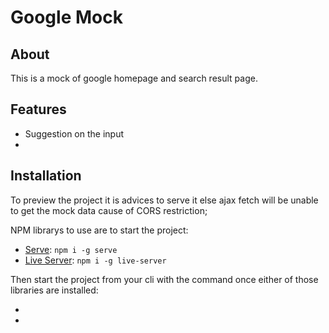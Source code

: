 # Google Mock

## About
This is a mock of google homepage and search result page.

## Features
- Suggestion on the input
-


## Installation
To preview the project it is advices to serve it else ajax fetch will be unable to get the mock data cause of CORS restriction;

NPM librarys to use are to start the project:
- [Serve](https://www.npmjs.com/package/serve): `npm i -g serve`
- [Live Server](https://www.npmjs.com/package/live-server): `npm i -g live-server`


Then start the project from your cli with the command once either of those libraries are installed:
- [Serve]: `serve`
- [Live Server]: `live-server`
